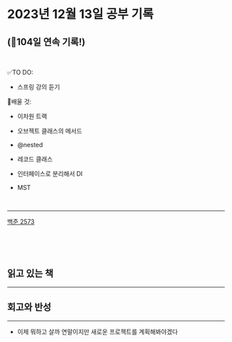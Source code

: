 # 2023년 12월 13일 공부 기록 
## (🚀104일 연속 기록!)

<br>

✅TO DO: 

- 스프링 강의 듣기

💭배울 것:

- 이차원 트랙
- 오브젝트 클래스의 메서드
- @nested
- 레코드 클래스
- 인터페이스로 분리해서 DI


- MST

<br>

---

[백준 2573](..%2F..%2F..%2FAlgorithm%2FSolvedProblem%2FDFS%26BFS%2FBFS%2F2573%2F2573.md)



<br><br><br>

## 읽고 있는 책

---





## 회고와 반성

---

- 이제 뭐하고 살까 연말이지만 새로운 프로젝트를 계획해봐야겠다